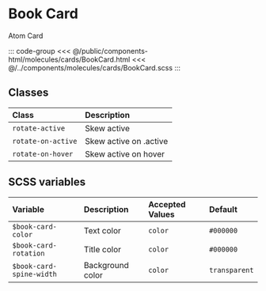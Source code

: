 # Book Card
<Badge type="tip">Atom</Badge> <Badge type="info">Card</Badge>

<div class="dev-section">
    <!--@include: ../../public/components-html/molecules/cards/BookCard.html -->
</div>

::: code-group
<<< @/public/components-html/molecules/cards/BookCard.html
<<< @/../components/molecules/cards/BookCard.scss
:::

## Classes

| Class               | Description             |
|:--------------------|:------------------------|
| `rotate-active`     | Skew active             |
| `rotate-on-active`  | Skew active on .active  |
| `rotate-on-hover`   | Skew active on hover    |

## SCSS variables

| Variable                 | Description      | Accepted Values | Default       |
|:-------------------------|:-----------------|:----------------|:--------------|
| `$book-card-color`       | Text color       | `color`         | `#000000`     |
| `$book-card-rotation`    | Title color      | `color`         | `#000000`     |
| `$book-card-spine-width` | Background color | `color`         | `transparent` |


<style lang="scss">
@import "docs/theme.scss";

$book-card-color: $primary-color;

@import "components/molecules/cards/BookCard.scss";
</style>